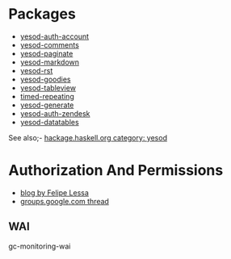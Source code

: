 # Packages

* [yesod-auth-account](http://hackage.haskell.org/package/yesod-auth-account)
* [yesod-comments](http://hackage.haskell.org/package/yesod-comments)
* [yesod-paginate](http://hackage.haskell.org/package/yesod-paginate)
* [yesod-markdown](http://hackage.haskell.org/package/yesod-markdown)
* [yesod-rst](http://hackage.haskell.org/package/yesod-rst)
* [yesod-goodies](http://hackage.haskell.org/package/yesod-goodies)
* [yesod-tableview](http://hackage.haskell.org/package/yesod-tableview)
* [timed-repeating](https://github.com/Tarrasch/timed-repeating)
* [yesod-generate](https://github.com/maxcan/yesod-generate)
* [yesod-auth-zendesk](http://hackage.haskell.org/package/yesod-auth-zendesk)
* [yesod-datatables](http://hackage.haskell.org/package/yesod-datatables)

See also;- <a href="http://hackage.haskell.org/package/#cat:yesod">hackage.haskell.org category: yesod</a>
<h1>Authorization And Permissions</h1><ul>
<li><a href="http://blog.felipe.lessa.nom.br/?p=7">blog by Felipe Lessa</a></li>
<li><a href="http://groups.google.com/group/yesodweb/browse_thread/thread/9e1e54c7b4443444">groups.google.com thread</a></li></ul>


## WAI

gc-monitoring-wai